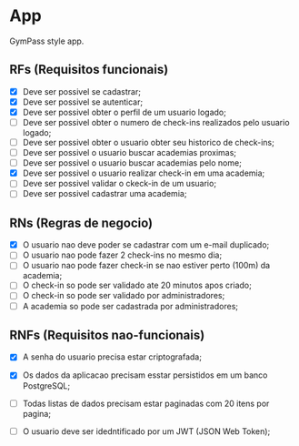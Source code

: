 # App

GymPass style app.

## RFs (Requisitos funcionais) 

- [x] Deve ser possivel se cadastrar;
- [x] Deve ser possivel se autenticar;
- [x] Deve ser possivel obter o perfil de um usuario logado;
- [ ] Deve ser possivel obter o numero de check-ins realizados pelo usuario logado;
- [ ] Deve ser possivel obter o usuario obter seu historico de check-ins;
- [ ] Deve ser possivel o usuario buscar academias proximas;
- [ ] Deve ser possivel o usuario buscar academias pelo nome;
- [x] Deve ser possivel o usuario realizar check-in em uma academia;
- [ ] Deve ser possivel validar o ckeck-in de um usuario;
- [ ] Deve ser possivel cadastrar uma academia;

## RNs (Regras de negocio)

- [x] O usuario nao deve poder se cadastrar com um e-mail duplicado;
- [ ] O usuario nao pode fazer 2 check-ins no mesmo dia;
- [ ] O usuario nao pode fazer check-in se nao estiver perto (100m) da academia;
- [ ] O check-in so pode ser validado ate 20 minutos apos criado;
- [ ] O check-in so pode ser validado por administradores;
- [ ] A academia so pode ser cadastrada por administradores;

## RNFs (Requisitos nao-funcionais)
- [x] A senha do usuario precisa estar criptografada;
- [x] Os dados da aplicacao precisam esstar persistidos em um banco PostgreSQL;
- [ ] Todas listas de dados precisam estar paginadas com 20 itens por pagina;
- [ ] O usuario deve ser idedntificado por um JWT (JSON Web Token);

